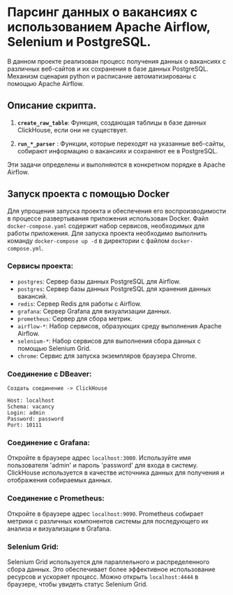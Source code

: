 # Парсинг данных о вакансиях с использованием Apache Airflow, Selenium и PostgreSQL.

В данном проекте реализован процесс получения данных о вакансиях с различных веб-сайтов и их сохранения в базе данных PostgreSQL. Механизм сценария python и расписание автоматизированы с помощью Apache Airflow.

## Описание скрипта.

1. **`create_raw_table`**: Функция, создающая таблицы в базе данных ClickHouse, если они не существует.

2. **`run_*_parser`** : Функции, которые переходят на указанные веб-сайты, собирают информацию о вакансиях и сохраняют ее в PostgreSQL.

Эти задачи определены и выполняются в конкретном порядке в Apache Airflow.

## Запуск проекта с помощью Docker

Для упрощения запуска проекта и обеспечения его воспроизводимости в процессе развертывания приложения использован Docker. Файл `docker-compose.yaml` содержит набор сервисов, необходимых для работы приложения. Для запуска проекта необходимо выполнить команду `docker-compose up -d` в директории с файлом `docker-compose.yml`.

### Сервисы проекта:

- `postgres`: Сервер базы данных PostgreSQL для Airflow.
- `postgres`: Сервер базы данных PostgreSQL для хранения данных вакансий.
- `redis`: Сервер Redis для работы с Airflow.
- `grafana`: Сервер Grafana для визуализации данных.
- `prometheus`: Сервер для сбора метрик.
- `airflow-*`: Набор сервисов, образующих среду выполнения Apache Airflow.
- `selenium-*`: Набор сервисов для выполнения сбора данных с помощью Selenium Grid.
- `chrome`: Сервис для запуска экземпляров браузера Chrome.

### Соединение с DBeaver:

    Создать соединение -> ClickHouse

    Host: localhost
    Schema: vacancy
    Login: admin
    Password: password
    Port: 10111

### Соединение с Grafana:

Откройте в браузере адрес `localhost:3000`. Используйте имя пользователя 'admin' и пароль 'password' для входа в систему. ClickHouse используется в качестве источника данных для получения и отображения собираемых данных.

### Соединение с Prometheus:

Откройте в браузере адрес `localhost:9090`. Prometheus собирает метрики с различных компонентов системы для последующего их анализа и визуализации в Grafana.

### Selenium Grid:

Selenium Grid используется для параллельного и распределенного сбора данных. Это обеспечивает более эффективное использование ресурсов и ускоряет процесс. Можно открыть `localhost:4444` в браузере, чтобы увидеть статус Selenium Grid.